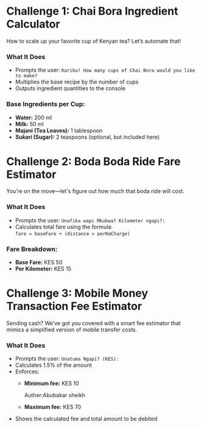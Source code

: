 
#  Challenge 1: Chai Bora Ingredient Calculator

How to scale up your favorite cup of Kenyan tea? Let’s automate that!

###  What It Does

- Prompts the user: `Karibu! How many cups of Chai Bora would you like to make?`
- Multiplies the base recipe by the number of cups
- Outputs ingredient quantities to the console

###  Base Ingredients per Cup:
- **Water:** 200 ml  
- **Milk:** 50 ml  
- **Majani (Tea Leaves):** 1 tablespoon  
- **Sukari (Sugar):** 2 teaspoons (optional, but included here)


#  Challenge 2: Boda Boda Ride Fare Estimator

You’re on the move—let's figure out how much that boda ride will cost.

###  What It Does

- Prompts the user: `Unafika wapi Mkubwa? Kilometer ngapi?:`
- Calculates total fare using the formula:  
  `fare = baseFare + (distance × perKmCharge)`

###  Fare Breakdown:
- **Base Fare:** KES 50  
- **Per Kilometer:** KES 15


# Challenge 3: Mobile Money Transaction Fee Estimator

Sending cash? We’ve got you covered with a smart fee estimator that mimics a simplified version of mobile transfer costs.

### What It Does

- Prompts the user: `Unatuma Ngapi? (KES):`
- Calculates 1.5% of the amount
- Enforces:
  - **Minimum fee:** KES 10
 
    Auther:Abubakar sheikh
  - **Maximum fee:** KES 70
- Shows the calculated fee and total amount to be debited


